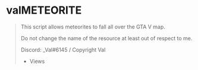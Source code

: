 # valMETEORITE

> This script allows meteorites to fall all over the GTA V map.
> 
> Do not change the name of the resource at least out of respect to me.
> 
> Discord: _Val#6145 / Copyright Val
> - Views
